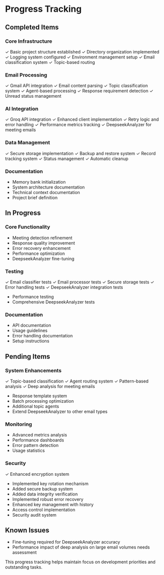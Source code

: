 # Progress Tracking

## Completed Items

### Core Infrastructure
✓ Basic project structure established
✓ Directory organization implemented
✓ Logging system configured
✓ Environment management setup
✓ Email classification system
✓ Topic-based routing

### Email Processing
✓ Gmail API integration
✓ Email content parsing
✓ Topic classification system
✓ Agent-based processing
✓ Response requirement detection
✓ Unread status management

### AI Integration
✓ Groq API integration
✓ Enhanced client implementation
✓ Retry logic and error handling
✓ Performance metrics tracking
✓ DeepseekAnalyzer for meeting emails

### Data Management
✓ Secure storage implementation
✓ Backup and restore system
✓ Record tracking system
✓ Status management
✓ Automatic cleanup

### Documentation
- Memory bank initialization
- System architecture documentation
- Technical context documentation
- Project brief definition

## In Progress

### Core Functionality
- Meeting detection refinement
- Response quality improvement
- Error recovery enhancement
- Performance optimization
- DeepseekAnalyzer fine-tuning

### Testing
✓ Email classifier tests
✓ Email processor tests
✓ Secure storage tests
✓ Error handling tests
✓ DeepseekAnalyzer integration tests
- Performance testing
- Comprehensive DeepseekAnalyzer tests

### Documentation
- API documentation
- Usage guidelines
- Error handling documentation
- Setup instructions

## Pending Items

### System Enhancements
✓ Topic-based classification
✓ Agent routing system
✓ Pattern-based analysis
✓ Deep analysis for meeting emails
- Response template system
- Batch processing optimization
- Additional topic agents
- Extend DeepseekAnalyzer to other email types

### Monitoring
- Advanced metrics analysis
- Performance dashboards
- Error pattern detection
- Usage statistics

### Security
✓ Enhanced encryption system
  - Implemented key rotation mechanism
  - Added secure backup system
  - Added data integrity verification
  - Implemented robust error recovery
  - Enhanced key management with history
- Access control implementation
- Security audit system

## Known Issues
- Fine-tuning required for DeepseekAnalyzer accuracy
- Performance impact of deep analysis on large email volumes needs assessment

This progress tracking helps maintain focus on development priorities and outstanding tasks.
